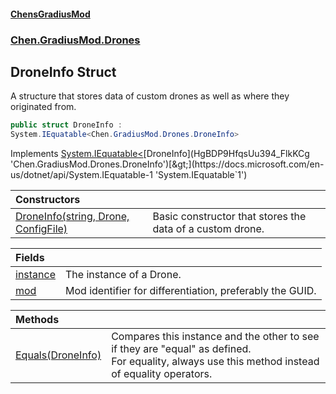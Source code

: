 #### [ChensGradiusMod](index 'index')
### [Chen.GradiusMod.Drones](Y_iPobZkdIiJ9feSuBjDaQ 'Chen.GradiusMod.Drones')
## DroneInfo Struct
A structure that stores data of custom drones as well as where they originated from.  
```csharp
public struct DroneInfo :
System.IEquatable<Chen.GradiusMod.Drones.DroneInfo>
```

Implements [System.IEquatable&lt;](https://docs.microsoft.com/en-us/dotnet/api/System.IEquatable-1 'System.IEquatable`1')[DroneInfo](HgBDP9HfqsUu394_FlkKCg 'Chen.GradiusMod.Drones.DroneInfo')[&gt;](https://docs.microsoft.com/en-us/dotnet/api/System.IEquatable-1 'System.IEquatable`1')  

| Constructors | |
| :--- | :--- |
| [DroneInfo(string, Drone, ConfigFile)](bAc8Fl5yUI1kaNCG4VtBYw 'Chen.GradiusMod.Drones.DroneInfo.DroneInfo(string, Chen.GradiusMod.Drones.Drone, ConfigFile)') | Basic constructor that stores the data of a custom drone.<br/> |

| Fields | |
| :--- | :--- |
| [instance](gKlEitv9wr5HRnmDWvPRag 'Chen.GradiusMod.Drones.DroneInfo.instance') | The instance of a Drone.<br/> |
| [mod](PGy9DMpFoxYK9n1Dh99fog 'Chen.GradiusMod.Drones.DroneInfo.mod') | Mod identifier for differentiation, preferably the GUID.<br/> |

| Methods | |
| :--- | :--- |
| [Equals(DroneInfo)](VHGZaA99JSCZxKajcQg5Wg 'Chen.GradiusMod.Drones.DroneInfo.Equals(Chen.GradiusMod.Drones.DroneInfo)') | Compares this instance and the other to see if they are "equal" as defined.<br/>For equality, always use this method instead of equality operators.<br/> |
